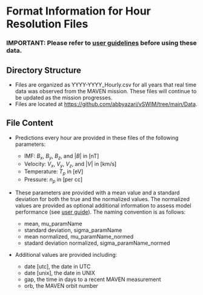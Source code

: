 
# Format Information for Hour Resolution Files 

### IMPORTANT: Please refer to [user guidelines](https://github.com/abbyazari/vSWIM/) before using these data.

## Directory Structure

- Files are organized as YYYY-YYYY_Hourly.csv for all years that real time data was observed from the MAVEN mission. These files will continue to be updated as the mission progresses.
- Files are located at https://github.com/abbyazari/vSWIM/tree/main/Data.

## File Content

- Predictions every hour are provided in these files of the following parameters:
  - IMF: $B_{x}$, $B_{y}$, $B_{z}$, and $|B|$ in [nT]
  - Velocity: $V_{x}$, $V_{y}$, $V_{z}$, and $|V|$ in [km/s]
  - Temperature: $T_{p}$ in [eV]
  - Pressure: $n_{p}$ in [per cc]
    
- These parameters are provided with a mean value and a standard deviation for both the true and the normalized values. The normalized values are provided as optional additional information to assess model performance (see [user guide](https://github.com/abbyazari/vSWIM/edit/main/)). The naming convention is as follows: 
  - mean, mu_paramName
  - standard deviation, sigma_paramName
  - mean normalized, mu_paramName_normed
  - stadard deviation normalized, sigma_paramName_normed
    
- Additional values are provided including:
  - date [utc], the date in UTC
  - date [unix], the date in UNIX 
  - gap, the time in days to a recent MAVEN measurement
  - orb, the MAVEN orbit number 


